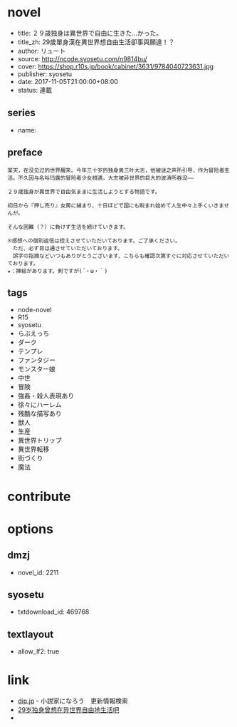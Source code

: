# novel

- title: ２９歳独身は異世界で自由に生きた…かった。
- title_zh: 29歲單身漢在異世界想自由生活卻事與願違！？
- author: リュート
- source: http://ncode.syosetu.com/n9814bu/
- cover: https://shop.r10s.jp/book/cabinet/3631/9784040723631.jpg
- publisher: syosetu
- date: 2017-11-05T21:00:00+08:00
- status: 連載

## series

- name:

## preface


```
某天，在没见过的世界醒来。今年三十岁的独身男三叶大志，他被谜之声所引导，作为冒险者生活。不久因与名叫玛露的冒险者少女相遇，大志被异世界的巨大的波涛所吞没——

２９歳独身が異世界で自由気ままに生活しようとする物語です。

初日から『押し売り』女房に捕まり、十日ほどで国にも睨まれ始めて人生中々上手くいきませんが。

そんな困難（？）に負けず生活を続けていきます。

※感想への個別返信は控えさせていただいております。ご了承ください。
　ただ、必ず目は通させていただいております。
　誤字の指摘などいつもありがとうございます、こちらも確認次第すぐに対応させていただいております。
★：挿絵があります。剣ですが(´・ω・｀)
```

## tags

- node-novel
- R15
- syosetu
- らぶえっち
- ダーク
- テンプレ
- ファンタジー
- モンスター娘
- 中世
- 冒険
- 強姦・殺人表現あり
- 徐々にハーレム
- 残酷な描写あり
- 獣人
- 生産
- 異世界トリップ
- 異世界転移
- 街づくり
- 魔法

# contribute


# options

## dmzj

- novel_id: 2211

## syosetu

- txtdownload_id: 469768

## textlayout

- allow_lf2: true

# link

- [dip.jp](https://narou.dip.jp/search.php?text=n9814bu&novel=all&genre=all&new_genre=all&length=0&down=0&up=100) - 小説家になろう　更新情報検索
- [29岁独身曾想在异世界自由地生活吧](https://tieba.baidu.com/f?kw=29%E5%B2%81%E7%8B%AC%E8%BA%AB%E6%9B%BE%E6%83%B3%E5%9C%A8%E5%BC%82%E4%B8%96%E7%95%8C%E8%87%AA%E7%94%B1%E5%9C%B0%E7%94%9F%E6%B4%BB&ie=utf-8 "29岁独身曾想在异世界自由地生活")
- 


